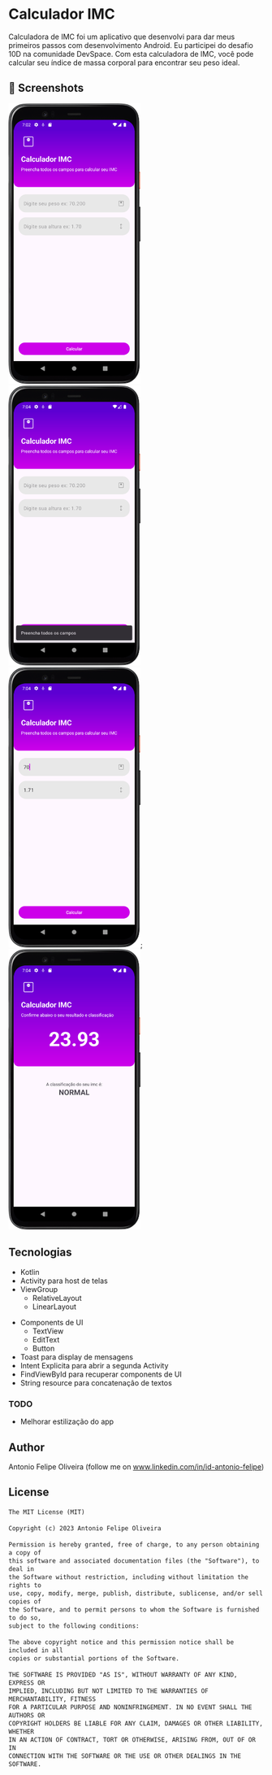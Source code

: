 # Calculador IMC
Calculadora de IMC foi um aplicativo que desenvolvi para dar meus primeiros passos com desenvolvimento Android. Eu participei do desafio 10D na comunidade DevSpace.
Com esta calculadora de IMC, você pode calcular seu índice de massa corporal para encontrar seu peso ideal.



## :camera_flash: Screenshots
<!-- You can add more screenshots here if you like -->

<img src="/result/IMG_1.png" width="260">&emsp;<img src="/result/IMG_2.png" width="260">&emsp;
<img src="/result/IMG_3.png" width="260">;<img src="/result/IMG_4.png" width="260">


## Tecnologias
* Kotlin
* Activity para host de telas
* ViewGroup
    * RelativeLayout
    * LinearLayout
- Components de UI
    - TextView
    - EditText
    - Button
- Toast para display de mensagens
- Intent Explicita para abrir a segunda Activity
- FindViewById para recuperar components de UI
- String resource para concatenação de textos


### TODO
- Melhorar estilização do app

## Author
Antonio Felipe Oliveira (follow me on www.linkedin.com/in/id-antonio-felipe)

## License
```
The MIT License (MIT)

Copyright (c) 2023 Antonio Felipe Oliveira

Permission is hereby granted, free of charge, to any person obtaining a copy of
this software and associated documentation files (the "Software"), to deal in
the Software without restriction, including without limitation the rights to
use, copy, modify, merge, publish, distribute, sublicense, and/or sell copies of
the Software, and to permit persons to whom the Software is furnished to do so,
subject to the following conditions:

The above copyright notice and this permission notice shall be included in all
copies or substantial portions of the Software.

THE SOFTWARE IS PROVIDED "AS IS", WITHOUT WARRANTY OF ANY KIND, EXPRESS OR
IMPLIED, INCLUDING BUT NOT LIMITED TO THE WARRANTIES OF MERCHANTABILITY, FITNESS
FOR A PARTICULAR PURPOSE AND NONINFRINGEMENT. IN NO EVENT SHALL THE AUTHORS OR
COPYRIGHT HOLDERS BE LIABLE FOR ANY CLAIM, DAMAGES OR OTHER LIABILITY, WHETHER
IN AN ACTION OF CONTRACT, TORT OR OTHERWISE, ARISING FROM, OUT OF OR IN
CONNECTION WITH THE SOFTWARE OR THE USE OR OTHER DEALINGS IN THE SOFTWARE.
```
